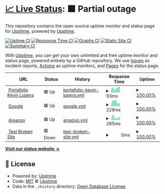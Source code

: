 # [📈 Live Status](https://demo.upptime.js.org): <!--live status--> **🟧 Partial outage**

This repository contains the open-source uptime monitor and status page for [Upptime](https://upptime.js.org), powered by [Upptime](https://github.com/upptime/upptime).

[![Uptime CI](https://github.com/kevinlupera/status/workflows/Uptime%20CI/badge.svg)](https://github.com/kevinlupera/status/actions?query=workflow%3A%22Uptime+CI%22)
[![Response Time CI](https://github.com/kevinlupera/status/workflows/Response%20Time%20CI/badge.svg)](https://github.com/kevinlupera/status/actions?query=workflow%3A%22Response+Time+CI%22)
[![Graphs CI](https://github.com/kevinlupera/status/workflows/Graphs%20CI/badge.svg)](https://github.com/kevinlupera/status/actions?query=workflow%3A%22Graphs+CI%22)
[![Static Site CI](https://github.com/kevinlupera/status/workflows/Static%20Site%20CI/badge.svg)](https://github.com/kevinlupera/status/actions?query=workflow%3A%22Static+Site+CI%22)
[![Summary CI](https://github.com/kevinlupera/status/workflows/Summary%20CI/badge.svg)](https://github.com/kevinlupera/status/actions?query=workflow%3A%22Summary+CI%22)

With [Upptime](https://upptime.js.org), you can get your own unlimited and free uptime monitor and status page, powered entirely by a GitHub repository. We use [Issues](https://github.com/upptime/upptime/issues) as incident reports, [Actions](https://github.com/kevinlupera/status/actions) as uptime monitors, and [Pages](https://demo.upptime.js.org) for the status page.

<!--start: status pages-->
<!-- This summary is generated by Upptime (https://github.com/upptime/upptime) -->
<!-- Do not edit this manually, your changes will be overwritten -->
<!-- prettier-ignore -->
| URL | Status | History | Response Time | Uptime |
| --- | ------ | ------- | ------------- | ------ |
| <img alt="" src="https://icons.duckduckgo.com/ip3/kevinlupera.github.io.ico" height="13"> [Portafolio Kevin Lupera](https://kevinlupera.github.io/) | 🟩 Up | [portafolio-kevin-lupera.yml](https://github.com/kevinlupera/status/commits/HEAD/history/portafolio-kevin-lupera.yml) | <details><summary><img alt="Response time graph" src="./graphs/portafolio-kevin-lupera/response-time-week.png" height="20"> 93ms</summary><br><a href="https://demo.upptime.js.org/history/portafolio-kevin-lupera"><img alt="Response time 98" src="https://img.shields.io/endpoint?url=https%3A%2F%2Fraw.githubusercontent.com%2Fkevinlupera%2Fstatus%2FHEAD%2Fapi%2Fportafolio-kevin-lupera%2Fresponse-time.json"></a><br><a href="https://demo.upptime.js.org/history/portafolio-kevin-lupera"><img alt="24-hour response time 146" src="https://img.shields.io/endpoint?url=https%3A%2F%2Fraw.githubusercontent.com%2Fkevinlupera%2Fstatus%2FHEAD%2Fapi%2Fportafolio-kevin-lupera%2Fresponse-time-day.json"></a><br><a href="https://demo.upptime.js.org/history/portafolio-kevin-lupera"><img alt="7-day response time 93" src="https://img.shields.io/endpoint?url=https%3A%2F%2Fraw.githubusercontent.com%2Fkevinlupera%2Fstatus%2FHEAD%2Fapi%2Fportafolio-kevin-lupera%2Fresponse-time-week.json"></a><br><a href="https://demo.upptime.js.org/history/portafolio-kevin-lupera"><img alt="30-day response time 112" src="https://img.shields.io/endpoint?url=https%3A%2F%2Fraw.githubusercontent.com%2Fkevinlupera%2Fstatus%2FHEAD%2Fapi%2Fportafolio-kevin-lupera%2Fresponse-time-month.json"></a><br><a href="https://demo.upptime.js.org/history/portafolio-kevin-lupera"><img alt="1-year response time 104" src="https://img.shields.io/endpoint?url=https%3A%2F%2Fraw.githubusercontent.com%2Fkevinlupera%2Fstatus%2FHEAD%2Fapi%2Fportafolio-kevin-lupera%2Fresponse-time-year.json"></a></details> | <details><summary><a href="https://demo.upptime.js.org/history/portafolio-kevin-lupera">100.00%</a></summary><a href="https://demo.upptime.js.org/history/portafolio-kevin-lupera"><img alt="All-time uptime 93.26%" src="https://img.shields.io/endpoint?url=https%3A%2F%2Fraw.githubusercontent.com%2Fkevinlupera%2Fstatus%2FHEAD%2Fapi%2Fportafolio-kevin-lupera%2Fuptime.json"></a><br><a href="https://demo.upptime.js.org/history/portafolio-kevin-lupera"><img alt="24-hour uptime 100.00%" src="https://img.shields.io/endpoint?url=https%3A%2F%2Fraw.githubusercontent.com%2Fkevinlupera%2Fstatus%2FHEAD%2Fapi%2Fportafolio-kevin-lupera%2Fuptime-day.json"></a><br><a href="https://demo.upptime.js.org/history/portafolio-kevin-lupera"><img alt="7-day uptime 100.00%" src="https://img.shields.io/endpoint?url=https%3A%2F%2Fraw.githubusercontent.com%2Fkevinlupera%2Fstatus%2FHEAD%2Fapi%2Fportafolio-kevin-lupera%2Fuptime-week.json"></a><br><a href="https://demo.upptime.js.org/history/portafolio-kevin-lupera"><img alt="30-day uptime 100.00%" src="https://img.shields.io/endpoint?url=https%3A%2F%2Fraw.githubusercontent.com%2Fkevinlupera%2Fstatus%2FHEAD%2Fapi%2Fportafolio-kevin-lupera%2Fuptime-month.json"></a><br><a href="https://demo.upptime.js.org/history/portafolio-kevin-lupera"><img alt="1-year uptime 100.00%" src="https://img.shields.io/endpoint?url=https%3A%2F%2Fraw.githubusercontent.com%2Fkevinlupera%2Fstatus%2FHEAD%2Fapi%2Fportafolio-kevin-lupera%2Fuptime-year.json"></a></details>
| <img alt="" src="https://icons.duckduckgo.com/ip3/google.com.ico" height="13"> [Google](https://google.com) | 🟩 Up | [google.yml](https://github.com/kevinlupera/status/commits/HEAD/history/google.yml) | <details><summary><img alt="Response time graph" src="./graphs/google/response-time-week.png" height="20"> 228ms</summary><br><a href="https://demo.upptime.js.org/history/google"><img alt="Response time 174" src="https://img.shields.io/endpoint?url=https%3A%2F%2Fraw.githubusercontent.com%2Fkevinlupera%2Fstatus%2FHEAD%2Fapi%2Fgoogle%2Fresponse-time.json"></a><br><a href="https://demo.upptime.js.org/history/google"><img alt="24-hour response time 156" src="https://img.shields.io/endpoint?url=https%3A%2F%2Fraw.githubusercontent.com%2Fkevinlupera%2Fstatus%2FHEAD%2Fapi%2Fgoogle%2Fresponse-time-day.json"></a><br><a href="https://demo.upptime.js.org/history/google"><img alt="7-day response time 228" src="https://img.shields.io/endpoint?url=https%3A%2F%2Fraw.githubusercontent.com%2Fkevinlupera%2Fstatus%2FHEAD%2Fapi%2Fgoogle%2Fresponse-time-week.json"></a><br><a href="https://demo.upptime.js.org/history/google"><img alt="30-day response time 188" src="https://img.shields.io/endpoint?url=https%3A%2F%2Fraw.githubusercontent.com%2Fkevinlupera%2Fstatus%2FHEAD%2Fapi%2Fgoogle%2Fresponse-time-month.json"></a><br><a href="https://demo.upptime.js.org/history/google"><img alt="1-year response time 169" src="https://img.shields.io/endpoint?url=https%3A%2F%2Fraw.githubusercontent.com%2Fkevinlupera%2Fstatus%2FHEAD%2Fapi%2Fgoogle%2Fresponse-time-year.json"></a></details> | <details><summary><a href="https://demo.upptime.js.org/history/google">100.00%</a></summary><a href="https://demo.upptime.js.org/history/google"><img alt="All-time uptime 100.00%" src="https://img.shields.io/endpoint?url=https%3A%2F%2Fraw.githubusercontent.com%2Fkevinlupera%2Fstatus%2FHEAD%2Fapi%2Fgoogle%2Fuptime.json"></a><br><a href="https://demo.upptime.js.org/history/google"><img alt="24-hour uptime 100.00%" src="https://img.shields.io/endpoint?url=https%3A%2F%2Fraw.githubusercontent.com%2Fkevinlupera%2Fstatus%2FHEAD%2Fapi%2Fgoogle%2Fuptime-day.json"></a><br><a href="https://demo.upptime.js.org/history/google"><img alt="7-day uptime 100.00%" src="https://img.shields.io/endpoint?url=https%3A%2F%2Fraw.githubusercontent.com%2Fkevinlupera%2Fstatus%2FHEAD%2Fapi%2Fgoogle%2Fuptime-week.json"></a><br><a href="https://demo.upptime.js.org/history/google"><img alt="30-day uptime 100.00%" src="https://img.shields.io/endpoint?url=https%3A%2F%2Fraw.githubusercontent.com%2Fkevinlupera%2Fstatus%2FHEAD%2Fapi%2Fgoogle%2Fuptime-month.json"></a><br><a href="https://demo.upptime.js.org/history/google"><img alt="1-year uptime 99.99%" src="https://img.shields.io/endpoint?url=https%3A%2F%2Fraw.githubusercontent.com%2Fkevinlupera%2Fstatus%2FHEAD%2Fapi%2Fgoogle%2Fuptime-year.json"></a></details>
| <img alt="" src="https://icons.duckduckgo.com/ip3/amazon.com.ico" height="13"> [Amazon](https://amazon.com) | 🟩 Up | [amazon.yml](https://github.com/kevinlupera/status/commits/HEAD/history/amazon.yml) | <details><summary><img alt="Response time graph" src="./graphs/amazon/response-time-week.png" height="20"> 285ms</summary><br><a href="https://demo.upptime.js.org/history/amazon"><img alt="Response time 272" src="https://img.shields.io/endpoint?url=https%3A%2F%2Fraw.githubusercontent.com%2Fkevinlupera%2Fstatus%2FHEAD%2Fapi%2Famazon%2Fresponse-time.json"></a><br><a href="https://demo.upptime.js.org/history/amazon"><img alt="24-hour response time 375" src="https://img.shields.io/endpoint?url=https%3A%2F%2Fraw.githubusercontent.com%2Fkevinlupera%2Fstatus%2FHEAD%2Fapi%2Famazon%2Fresponse-time-day.json"></a><br><a href="https://demo.upptime.js.org/history/amazon"><img alt="7-day response time 285" src="https://img.shields.io/endpoint?url=https%3A%2F%2Fraw.githubusercontent.com%2Fkevinlupera%2Fstatus%2FHEAD%2Fapi%2Famazon%2Fresponse-time-week.json"></a><br><a href="https://demo.upptime.js.org/history/amazon"><img alt="30-day response time 276" src="https://img.shields.io/endpoint?url=https%3A%2F%2Fraw.githubusercontent.com%2Fkevinlupera%2Fstatus%2FHEAD%2Fapi%2Famazon%2Fresponse-time-month.json"></a><br><a href="https://demo.upptime.js.org/history/amazon"><img alt="1-year response time 261" src="https://img.shields.io/endpoint?url=https%3A%2F%2Fraw.githubusercontent.com%2Fkevinlupera%2Fstatus%2FHEAD%2Fapi%2Famazon%2Fresponse-time-year.json"></a></details> | <details><summary><a href="https://demo.upptime.js.org/history/amazon">100.00%</a></summary><a href="https://demo.upptime.js.org/history/amazon"><img alt="All-time uptime 100.00%" src="https://img.shields.io/endpoint?url=https%3A%2F%2Fraw.githubusercontent.com%2Fkevinlupera%2Fstatus%2FHEAD%2Fapi%2Famazon%2Fuptime.json"></a><br><a href="https://demo.upptime.js.org/history/amazon"><img alt="24-hour uptime 100.00%" src="https://img.shields.io/endpoint?url=https%3A%2F%2Fraw.githubusercontent.com%2Fkevinlupera%2Fstatus%2FHEAD%2Fapi%2Famazon%2Fuptime-day.json"></a><br><a href="https://demo.upptime.js.org/history/amazon"><img alt="7-day uptime 100.00%" src="https://img.shields.io/endpoint?url=https%3A%2F%2Fraw.githubusercontent.com%2Fkevinlupera%2Fstatus%2FHEAD%2Fapi%2Famazon%2Fuptime-week.json"></a><br><a href="https://demo.upptime.js.org/history/amazon"><img alt="30-day uptime 100.00%" src="https://img.shields.io/endpoint?url=https%3A%2F%2Fraw.githubusercontent.com%2Fkevinlupera%2Fstatus%2FHEAD%2Fapi%2Famazon%2Fuptime-month.json"></a><br><a href="https://demo.upptime.js.org/history/amazon"><img alt="1-year uptime 100.00%" src="https://img.shields.io/endpoint?url=https%3A%2F%2Fraw.githubusercontent.com%2Fkevinlupera%2Fstatus%2FHEAD%2Fapi%2Famazon%2Fuptime-year.json"></a></details>
| <img alt="" src="https://icons.duckduckgo.com/ip3/thissitedoesnotexist.koj.co.ico" height="13"> [Test Broken Site](https://thissitedoesnotexist.koj.co) | 🟥 Down | [test-broken-site.yml](https://github.com/kevinlupera/status/commits/HEAD/history/test-broken-site.yml) | <details><summary><img alt="Response time graph" src="./graphs/test-broken-site/response-time-week.png" height="20"> 0ms</summary><br><a href="https://demo.upptime.js.org/history/test-broken-site"><img alt="Response time 0" src="https://img.shields.io/endpoint?url=https%3A%2F%2Fraw.githubusercontent.com%2Fkevinlupera%2Fstatus%2FHEAD%2Fapi%2Ftest-broken-site%2Fresponse-time.json"></a><br><a href="https://demo.upptime.js.org/history/test-broken-site"><img alt="24-hour response time 0" src="https://img.shields.io/endpoint?url=https%3A%2F%2Fraw.githubusercontent.com%2Fkevinlupera%2Fstatus%2FHEAD%2Fapi%2Ftest-broken-site%2Fresponse-time-day.json"></a><br><a href="https://demo.upptime.js.org/history/test-broken-site"><img alt="7-day response time 0" src="https://img.shields.io/endpoint?url=https%3A%2F%2Fraw.githubusercontent.com%2Fkevinlupera%2Fstatus%2FHEAD%2Fapi%2Ftest-broken-site%2Fresponse-time-week.json"></a><br><a href="https://demo.upptime.js.org/history/test-broken-site"><img alt="30-day response time 0" src="https://img.shields.io/endpoint?url=https%3A%2F%2Fraw.githubusercontent.com%2Fkevinlupera%2Fstatus%2FHEAD%2Fapi%2Ftest-broken-site%2Fresponse-time-month.json"></a><br><a href="https://demo.upptime.js.org/history/test-broken-site"><img alt="1-year response time 0" src="https://img.shields.io/endpoint?url=https%3A%2F%2Fraw.githubusercontent.com%2Fkevinlupera%2Fstatus%2FHEAD%2Fapi%2Ftest-broken-site%2Fresponse-time-year.json"></a></details> | <details><summary><a href="https://demo.upptime.js.org/history/test-broken-site">100.00%</a></summary><a href="https://demo.upptime.js.org/history/test-broken-site"><img alt="All-time uptime 100.00%" src="https://img.shields.io/endpoint?url=https%3A%2F%2Fraw.githubusercontent.com%2Fkevinlupera%2Fstatus%2FHEAD%2Fapi%2Ftest-broken-site%2Fuptime.json"></a><br><a href="https://demo.upptime.js.org/history/test-broken-site"><img alt="24-hour uptime 100.00%" src="https://img.shields.io/endpoint?url=https%3A%2F%2Fraw.githubusercontent.com%2Fkevinlupera%2Fstatus%2FHEAD%2Fapi%2Ftest-broken-site%2Fuptime-day.json"></a><br><a href="https://demo.upptime.js.org/history/test-broken-site"><img alt="7-day uptime 100.00%" src="https://img.shields.io/endpoint?url=https%3A%2F%2Fraw.githubusercontent.com%2Fkevinlupera%2Fstatus%2FHEAD%2Fapi%2Ftest-broken-site%2Fuptime-week.json"></a><br><a href="https://demo.upptime.js.org/history/test-broken-site"><img alt="30-day uptime 100.00%" src="https://img.shields.io/endpoint?url=https%3A%2F%2Fraw.githubusercontent.com%2Fkevinlupera%2Fstatus%2FHEAD%2Fapi%2Ftest-broken-site%2Fuptime-month.json"></a><br><a href="https://demo.upptime.js.org/history/test-broken-site"><img alt="1-year uptime 100.00%" src="https://img.shields.io/endpoint?url=https%3A%2F%2Fraw.githubusercontent.com%2Fkevinlupera%2Fstatus%2FHEAD%2Fapi%2Ftest-broken-site%2Fuptime-year.json"></a></details>

<!--end: status pages-->

[**Visit our status website →**](https://demo.upptime.js.org)

## 📄 License

- Powered by: [Upptime](https://github.com/upptime/upptime)
- Code: [MIT](./LICENSE) © [Upptime](https://upptime.js.org)
- Data in the `./history` directory: [Open Database License](https://opendatacommons.org/licenses/odbl/1-0/)
